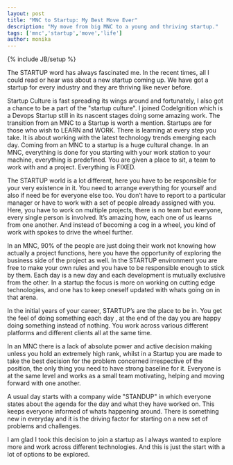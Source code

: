 ```yaml
---
layout: post
title: "MNC to Startup: My Best Move Ever"
description: "My move from big MNC to a young and thriving startup."
tags: ['mnc','startup','move','life']
author: monika
---
```

{% include JB/setup %}

The STARTUP word has always fascinated me.
In the recent times, all I could read or hear was about a new startup coming up.
We have got a startup for every industry and they are thriving like never before.

Startup Culture is fast spreading its wings around and fortunately, I also got a chance to be a part of the "startup culture".
I joined CodeIgnition which is a Devops Startup still in its nascent stages doing some amazing work.
The transition from an MNC to a Startup is worth a mention.
Startups are for those who wish to LEARN and WORK.
There is learning at every step you take. It is about working with the latest technology trends emerging each day.
Coming from an MNC to a startup is a huge cultural change.
In an MNC, everything is done for you starting with your work station to your machine, everything is predefined.
You are given a place to sit, a team to work with and a project. Everything is FIXED.

The STARTUP world is a lot different, here you have to be responsible for your very existence in it.
You need to arrange everything for yourself and also if need be for everyone else too.
You don’t have to report to a particular manager or have to work with a set of people already assigned with you.
Here, you have to work on multiple projects, there is no team but everyone, every single person is involved.
It’s amazing how, each one of us learns from one another.
And instead of becoming a cog in a wheel, you kind of work with spokes to drive the wheel further.

In an MNC, 90% of the people are just doing their work not knowing how actually a project functions, here you have the opportunity of exploring the business side of the project as well.
In the STARTUP environment you are free to make your own rules and you have to be responsible enough to stick by them.
Each day is a new day and each development is mutually exclusive from the other.
In a startup the focus is more on working on cutting edge technologies, and one has to keep oneself updated with whats going on in that arena.

In the initial years of your career, STARTUP’s are the place to be in.
You get the feel of doing something each day , at the end of the day you are happy doing something instead of nothing.
You work across various different platforms and different clients all at the same time.

In an MNC there is a lack of absolute power and active decision making unless you hold an extremely high rank, whilst in a Startup you are made to take the best decision for the problem concerned irrespective of the position, the only thing you need to have strong baseline for it.
Everyone is at the same level and works as a small team motivating, helping and moving forward with one another.

A usual day starts with a company wide "STANDUP" in which everyone states about the agenda for the day and what they have worked on.
This keeps everyone informed of whats happening around.
There is something new in everyday and it is the driving factor for starting on a new set of problems and challenges.

I am glad I took this decision to join a startup as I always wanted to explore more and work across different technologies.
And this is just the start with a lot of options to be explored.
